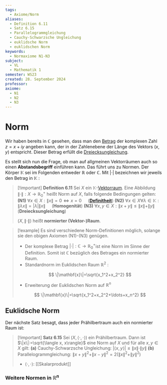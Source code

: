 ```yaml
---
tags:
  - Axiome/Norm
aliases:
  - Definition 6.11
  - Satz 6.15
  - Parallelogrammgleichung
  - Cauchy-Schwarzsche Ungleichung
  - euklidsche Norm
  - euklidschen Norm
keywords:
  - Normaxiome N1-N3
subject:
  - VL
  - Mathematik 1
semester: WS23
created: 28. September 2024
professor: 
axiome:
  - N1
  - N2
  - N3
---
```

 

# Norm

Wir haben bereits in $\mathbb{C}$ gesehen, dass man den [Betrag](Betrag.md) der komplexen Zahl $z=x+i y$ angeben kann, der in der Zahlenebene der Länge des Vektors $(x, y)$ entspricht. Dieser Betrag erfüllt die [Dreiecksungleichung](Betrag.md).

Es stellt sich nun die Frage, ob man auf allgmeinen Vektorräumen auch so einen **Abstandsbegriff** einführen kann. Das führt uns zu Normen. Der Körper $\mathbb{K}$ sei im Folgenden entweder $\mathbb{R}$ oder $\mathbb{C}$. Mit $|\cdot|$ bezeichnen wir jeweils den Betrag in $\mathbb{K}$ :



> [!important] **Definition 6.11** Sei $X$ ein $\mathbb{K}$-[Vektorraum](Algebra/Vektorraum.md). Eine Abbildung $\|\cdot\|: X \rightarrow \mathbb{R}_{0}^{+}$ heißt Norm auf $X$, falls folgende Bedingungen gelten:
> **(N1)** $\forall x \in X:\|x\|=0 \Longleftrightarrow x=0\quad$ (**[Definitheit](Algebra/Definitheit.md)**)
> **(N2)** $\forall x \in X \forall \lambda \in \mathbb{K}:\|\lambda x\|=|\lambda|\|x\|\quad$ (**Homogenität**)
> **(N3)** $\forall x, y \in X:\|x+y\| \leq\|x\|+\|y\|\quad$ (**Dreiecksungleichung**)
> 
> $(X,\|\cdot\|)$ heißt **normierter (Vektor-)Raum**.

>[!example] Es sind verschiedene Norm-Definitionen möglich, solange sie den obigen Axiomen (N1)-(N3) genügen.
>- Der komplexe Betrag $|\cdot|: \mathbb{C} \rightarrow \mathbb{R}_0^{+}$ist eine Norm im Sinne der Definition. Somit ist $\mathbb{C}$ bezüglich des Betrages ein normierter Raum.
> - Standardnorm im Euklidschen Raum $\mathbb{R}^2$ :
> 
> $$
> \|\mathbf{x}\|=\sqrt{x_1^2+x_2^2}
> $$
> 
> - Erweiterung der Euklidschen Norm auf $\mathbb{R}^n$
> 
> $$
> \|\mathbf{x}\|=\sqrt{x_1^2+x_2^2+\ldots+x_n^2}
> $$
> 

## Euklidsche Norm

Der nächste Satz besagt, dass jeder Prähilbertraum auch ein normierter Raum ist:

> [!important] **Satz 6.15** Sei $(X,\langle\cdot, \cdot\rangle)$ ein Prähilbertraum. Dann ist $\|x\|:=\sqrt{\langle x, x\rangle}$ eine Norm auf $X$ und für alle $x, y \in X$ gilt:
> **(a)** Cauchy-Schwarzsche Ungleichung: $|\langle x, y\rangle| \leq\|x\| \cdot\|y\|$
> **(b)** Parallelogrammgleichung: $\|x+y\|^2+\|x-y\|^2=2\left(\|x\|^2+\|y\|^2\right)$
> - $\langle\cdot,\cdot \rangle$: [[Skalarprodukt]]


### Weitere Normen in $\mathbb{R}^n$